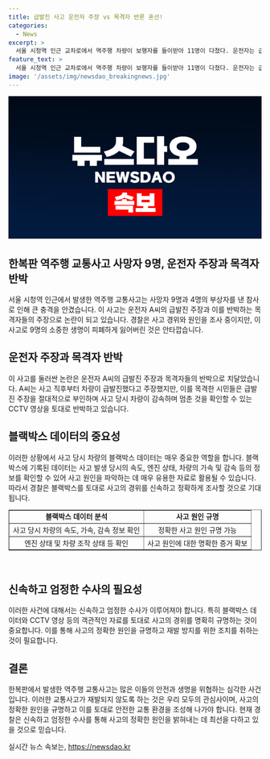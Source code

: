 ```yaml
---
title: 급발진 사고 운전자 주장 vs 목격자 반론 혼선!
categories:
  - News
excerpt: >
  서울 시청역 인근 교차로에서 역주행 차량이 보행자를 들이받아 11명이 다쳤다. 운전자는 급발진을 주장하지만, 사고를 목격한 시민은 반박했다. CCTV 영상에 따르면 사고 직후 차량은 감속하며 멈추는데, 이는 일반적인 급발진과는 달랐다. 경찰은 운전자 진술과 블랙박스 등을 통해 사고 경위와 원인을 엄정하게 수사할 예정이다.
feature_text: >
  서울 시청역 인근 교차로에서 역주행 차량이 보행자를 들이받아 11명이 다쳤다. 운전자는 급발진을 주장하지만, 사고를 목격한 시민은 반박했다. CCTV 영상에 따르면 사고 직후 차량은 감속하며 멈추는데, 이는 일반적인 급발진과는 달랐다. 경찰은 운전자 진술과 블랙박스 등을 통해 사고 경위와 원인을 엄정하게 수사할 예정이다.
image: '/assets/img/newsdao_breakingnews.jpg'
---
```


<p><img src="/assets/img/newsdao_breakingnews.jpg" alt="bookingtag 속보" /></p>

<h2 data-ke-size="size26">한복판 역주행 교통사고 사망자 9명, 운전자 주장과 목격자 반박</h2>

<p data-ke-size="size16">서울 시청역 인근에서 발생한 역주행 교통사고는 사망자 9명과 4명의 부상자를 낸 참사로 인해 큰 충격을 안겼습니다. 이 사고는 운전자 A씨의 급발진 주장과 이를 반박하는 목격자들의 주장으로 논란이 되고 있습니다. 경찰은 사고 경위와 원인을 조사 중이지만, 이 사고로 9명의 소중한 생명이 피폐하게 잃어버린 것은 안타깝습니다.</p>

<h2 data-ke-size="size26">운전자 주장과 목격자 반박</h2>

<p data-ke-size="size16">이 사고를 둘러싼 논란은 운전자 A씨의 급발진 주장과 목격자들의 반박으로 치달았습니다. A씨는 사고 직후부터 차량이 급발진했다고 주장했지만, 이를 목격한 시민들은 급발진 주장을 절대적으로 부인하며 사고 당시 차량이 감속하며 멈춘 것을 확인할 수 있는 CCTV 영상을 토대로 반박하고 있습니다.</p>

<h2 data-ke-size="size26">블랙박스 데이터의 중요성</h2>

<p data-ke-size="size16">이러한 상황에서 사고 당시 차량의 블랙박스 데이터는 매우 중요한 역할을 합니다. 블랙박스에 기록된 데이터는 사고 발생 당시의 속도, 엔진 상태, 차량의 가속 및 감속 등의 정보를 확인할 수 있어 사고 원인을 파악하는 데 매우 유용한 자료로 활용될 수 있습니다. 따라서 경찰은 블랙박스를 토대로 사고의 경위를 신속하고 정확하게 조사할 것으로 기대됩니다.</p>

<table style="width: 100%;" border="1">
<tbody>
<tr>
<td style="text-align: center; height: 17px;"><b>블랙박스 데이터 분석</b></td>
<td style="text-align: center; height: 17px;"><b>사고 원인 규명</b></td>
</tr>
<tr>
<td style="text-align: center; height: 17px;">사고 당시 차량의 속도, 가속, 감속 정보 확인</td>
<td style="text-align: center; height: 17px;">정확한 사고 원인 규명 가능</td>
</tr>
<tr>
<td style="text-align: center; height: 17px;">엔진 상태 및 차량 조작 상태 등 확인</td>
<td style="text-align: center; height: 17px;">사고 원인에 대한 명확한 증거 확보</td>
</tr>
</tbody>
</table>

<p data-ke-size="size16">&nbsp;</p>

<h2 data-ke-size="size26">신속하고 엄정한 수사의 필요성</h2>

<p data-ke-size="size16">이러한 사건에 대해서는 신속하고 엄정한 수사가 이루어져야 합니다. 특히 블랙박스 데이터와 CCTV 영상 등의 객관적인 자료를 토대로 사고의 경위를 명확히 규명하는 것이 중요합니다. 이를 통해 사고의 정확한 원인을 규명하고 재발 방지를 위한 조치를 취하는 것이 필요합니다.</p>

<h2 data-ke-size="size26">결론</h2>

<p data-ke-size="size16">한복판에서 발생한 역주행 교통사고는 많은 이들의 안전과 생명을 위협하는 심각한 사건입니다. 이러한 교통사고가 재발되지 않도록 하는 것은 우리 모두의 관심사이며, 사고의 정확한 원인을 규명하고 이를 토대로 안전한 교통 환경을 조성해 나가야 합니다. 현재 경찰은 신속하고 엄정한 수사를 통해 사고의 정확한 원인을 밝혀내는 데 최선을 다하고 있을 것으로 믿습니다.</p>
실시간 뉴스 속보는, <a href="https://newsdao.kr" rel="dofollow">https://newsdao.kr</a>


